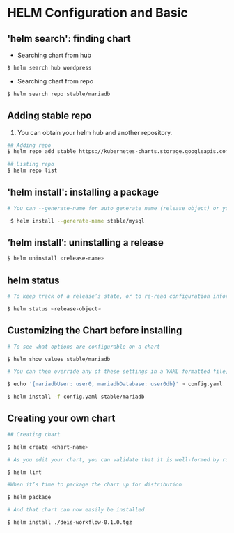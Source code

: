# HELM Configuration and Basic

## 'helm search': finding chart
* Searching chart from hub
```bash
$ helm search hub wordpress
```
* Searching chart from repo
```bash
$ helm search repo stable/mariadb
```

## Adding stable repo 

1. You can obtain your helm hub and another repository.  

```bash
## Adding repo
$ helm repo add stable https://kubernetes-charts.storage.googleapis.com/

## Listing repo
$ helm repo list
```

## 'helm install': installing a package

```bash
# You can --generate-name for auto generate name (release object) or you can specify it yourself.

 $ helm install --generate-name stable/mysql

```

## ‘helm install’: uninstalling a release
```bash
$ helm uninstall <release-name>
```

## helm status
```bash
# To keep track of a release’s state, or to re-read configuration information, you can use helm status

$ helm status <release-object>
```

## Customizing the Chart before installing
```bash
# To see what options are configurable on a chart

$ helm show values stable/mariadb

# You can then override any of these settings in a YAML formatted file, and then pass that file during installation.

$ echo '{mariadbUser: user0, mariadbDatabase: user0db}' > config.yaml

$ helm install -f config.yaml stable/mariadb
```

## Creating your own chart
```bash
## Creating chart

$ helm create <chart-name>

# As you edit your chart, you can validate that it is well-formed by running

$ helm lint

#When it’s time to package the chart up for distribution

$ helm package

# And that chart can now easily be installed

$ helm install ./deis-workflow-0.1.0.tgz

```